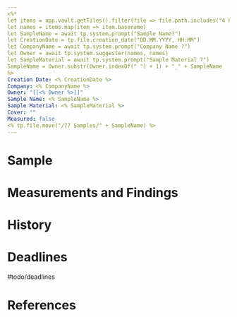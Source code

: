 ```yaml
---
<%*
let items = app.vault.getFiles().filter(file => file.path.includes("4 People"))
let names = items.map(item => item.basename)
let SampleName = await tp.system.prompt("Sample Name?")
let CreationDate = tp.file.creation_date("DD.MM.YYYY, HH:MM")
let CompanyName = await tp.system.prompt("Company Name ?")
let Owner = await tp.system.suggester(names, names)
let SampleMaterial = await tp.system.prompt("Sample Material ?")
SampleName = Owner.substr(Owner.indexOf(" ") + 1) + "_" + SampleName
%>
Creation Date: <% CreationDate %>
Company: <% CompanyName %>
Owner: "[[<% Owner %>]]"
Sample Name: <% SampleName %>
Sample Material: <% SampleMaterial %>
Cover: ""
Measured: false
<% tp.file.move("/77 Samples/" + SampleName) %>
---
```

# Sample

# Measurements and Findings

# History

# Deadlines
#todo/deadlines

# References
